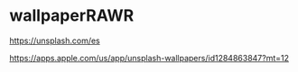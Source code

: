 # wallpaperRAWR

https://unsplash.com/es

https://apps.apple.com/us/app/unsplash-wallpapers/id1284863847?mt=12